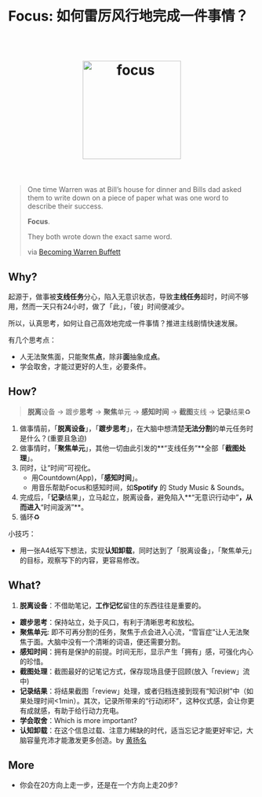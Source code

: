 # Focus: 如何雷厉风行地完成一件事情？

<h1 align="center">
<br>
  <a href="https://www.youtube.com/watch?v=htkM7Rs3WD8"><img src="https://i.imgur.com/WAvFrj3.jpg" alt="focus" width=200"></a>
  <br><br>
</h1>

> One time Warren was at Bill’s house for dinner and Bills dad asked them to write down on a piece of paper what was one word to describe their success.
> 
> **Focus**.
> 
> They both wrote down the exact same word.
> 
> via [Becoming Warren Buffett](https://medium.com/@mrdbourke/20-things-i-learned-from-becoming-warren-buffett-879aa6eaeb2a)



## Why?

起源于，做事被**支线任务**分心，陷入无意识状态，导致**主线任务**超时，时间不够用，然而一天只有24小时，做了「此」，「彼」时间便减少。

所以，认真思考，如何让自己高效地完成一件事情？推进主线剧情快速发展。

有几个思考点：

* 人无法聚焦面，只能聚焦**点**，除非**面**抽象成**点**。
* 学会取舍，才能过更好的人生，必要条件。

## How?

> **脱离**设备 → 踱步**思考** → **聚焦**单元 → **感知时间** → **截图**支线 → **记录**结果♻️

1. 做事情前，「**脱离设备**」，「**踱步思考**」，在大脑中想清楚**无法分割**的单元任务时是什么？(重要且急迫) 
2. 做事情时，「**聚焦单元**」，其他一切由此引发的**“支线任务”**全部「**截图处理**」。
3. 同时，让“时间”可视化。
	- 用Countdown(App)，「**感知时间**」。
	- 用音乐帮助Focus和感知时间，如**Spotify** 的 Study Music & Sounds。
4. 完成后，「**记录**结果」，立马起立，脱离设备，避免陷入**“无意识行动中”**，从而进入**“时间漩涡”**。
5. 循环♻️

小技巧：

* 用一张A4纸写下想法，实现**认知卸载**，同时达到了「脱离设备」，「聚焦单元」的目标，观察写下的内容，更容易修改。

## What?

1. **脱离设备**：不借助笔记，**工作记忆**留住的东西往往是重要的。
* **踱步思考**：保持站立，处于风口，有利于清晰思考和放松。
* **聚焦单元**: 即不可再分割的任务，聚焦于点会进入心流，“雪盲症”让人无法聚焦于面。大脑中没有一个清晰的词语，便还需要分割。
* **感知时间**：拥有是保护的前提。时间无形，显示产生「拥有」感，可强化内心的珍惜。
* **截图处理**：截图最好的记笔记方式，保存现场且便于回顾(放入「review」流中)
* **记录结果**：将结果截图「review」处理，或者归档连接到现有“知识树”中（如果处理时间<1min）。其次，记录所带来的“行动闭环”，这种仪式感，会让你更有成就感，有助于给行动力充电。
* **学会取舍**：Which is more important?
* **认知卸载**：在这个信息过载、注意力稀缺的时代，适当忘记才能更好牢记，大脑容量充沛才能激发更多创造。by [黄扬名](http://openmindclub.blog.caixin.com/archives/188114)


## More 

* 你会在20方向上走一步，还是在一个方向上走20步?
